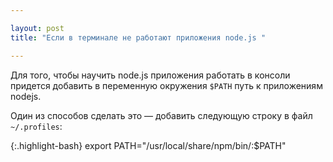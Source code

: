 ```yaml
---

layout: post
title: "Если в терминале не работают приложения node.js "

---
```



Для того, чтобы научить node.js приложения работать в консоли придется добавить
в переменную окружения `$PATH` путь к приложениям nodejs. 

Один из способов сделать это — добавить следующую строку в файл `~/.profiles`:

{:.highlight-bash}
    export PATH="/usr/local/share/npm/bin/:$PATH"